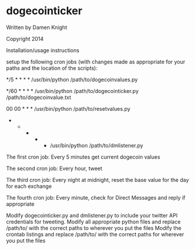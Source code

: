 dogecointicker
==============

Written by Damen Knight

Copyright 2014


Installation/usage instructions

setup the following cron jobs (with changes made as appropriate for your paths and the location of the scripts):


*/5 * * * * /usr/bin/python /path/to/dogecoinvalues.py

*/60 * * * * /usr/bin/python /path/to/dogecointicker.py /path/to/dogecoinvalue.txt

00 00 * * * /usr/bin/python /path/to/resetvalues.py

* * * * * /usr/bin/python /path/to/dmlistener.py


The first cron job: Every 5 minutes get current dogecoin values

The second cron job: Every hour, tweet

The third cron job: Every night at midnight, reset the base value for the day for each exchange

The fourth cron job: Every minute, check for Direct Messages and reply if appropriate


Modify dogecointicker.py and dmlistener.py to include your twitter API credentials for tweeting.
Modify all appropriate python files and replace /path/to/ with the correct paths to wherever you put the files
Modify the crontab listings and replace /path/to/ with the correct paths for wherever you put the files

